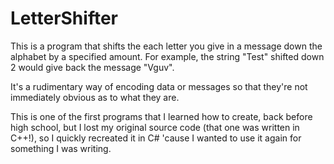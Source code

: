 # LetterShifter
This is a program that shifts the each letter you give in a message down the alphabet by a specified amount.
For example, the string "Test" shifted down 2 would give back the message "Vguv".

It's a rudimentary way of encoding data or messages so that they're not immediately obvious as to what they are.

This is one of the first programs that I learned how to create, back before high school, but I lost my original source code (that one was written in C++!), so I quickly recreated it in C# 'cause I wanted to use it again for something I was writing.